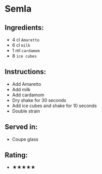 # Semla

## Ingredients:
- 4 cl `Amaretto`
- 6 cl `milk` <!-- - 6 cl `cream` VS 3 cl `milk` + 3 cl `cream` -->
- 1 ml `cardamom`
- 8 `ice cubes`

## Instructions:
- Add Amaretto
- Add milk
- Add cardamom
- Dry shake for 30 seconds
- Add ice cubes and shake for 10 seconds
- Double strain

## Served in:
- Coupe glass

## Rating:
- ★★★★★